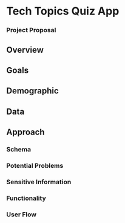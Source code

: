 # Tech Topics Quiz App

### Project Proposal

## Overview



## Goals



## Demographic



## Data



## Approach

### Schema



### Potential Problems



### Sensitive Information



### Functionality



### User Flow
